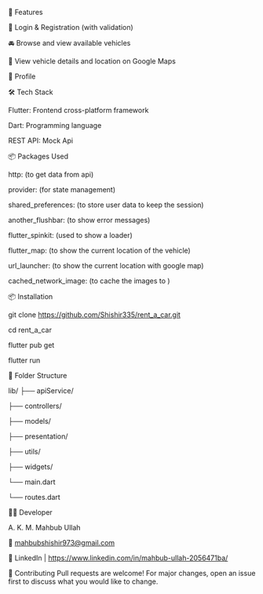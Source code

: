 🚀 Features

🔐 Login & Registration (with validation)

🚘 Browse and view available vehicles

📍 View vehicle details and location on Google Maps

👤 Profile



🛠️ Tech Stack

Flutter:	Frontend cross-platform framework

Dart:	Programming language

REST API:	Mock Api



📦 Packages Used

http: (to get data from api)

provider: (for state management)

shared_preferences: (to store user data to keep the session)

another_flushbar: (to show error messages)

flutter_spinkit: (used to show a loader)

flutter_map: (to show the current location  of the vehicle)

url_launcher: (to show the current location with google map)

cached_network_image: (to cache the images to )



📦 Installation

git clone https://github.com/Shishir335/rent_a_car.git

cd rent_a_car

flutter pub get

flutter run



🧪 Folder Structure


lib/
├── apiService/

├── controllers/

├── models/

├── presentation/

├── utils/

├── widgets/

└── main.dart

└── routes.dart



🧑‍💻 Developer

A. K. M. Mahbub Ullah

📧 mahbubshishir973@gmail.com

🔗 LinkedIn | https://www.linkedin.com/in/mahbub-ullah-2056471ba/



🤝 Contributing
Pull requests are welcome! For major changes, open an issue first to discuss what you would like to change.
